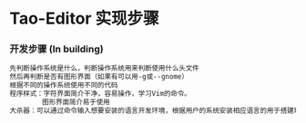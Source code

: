 # Tao-Editor 实现步骤

### 开发步骤 (In building)

```markdown
先判断操作系统是什么，判断操作系统用来判断使用什么头文件
然后再判断是否有图形界面（如果有可以用-g或--gnome）
根据不同的操作系统使用不同的代码
程序样式：字符界面简介干净，容易操作，学习Vim的命令。
		图形界面简介易于使用
大杀器：可以通过命令输入想要安装的语言开发环境，根据用户的系统安装相应语言的用于搭建环境的工具！
```